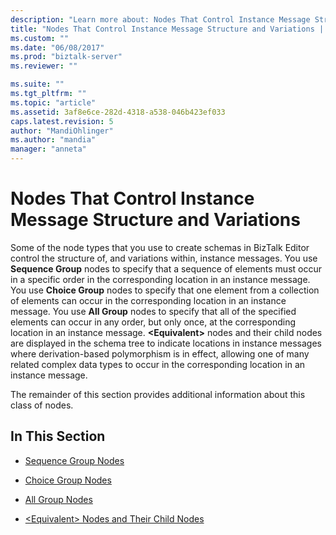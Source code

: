 ```yaml
---
description: "Learn more about: Nodes That Control Instance Message Structure and Variations"
title: "Nodes That Control Instance Message Structure and Variations | Microsoft Docs"
ms.custom: ""
ms.date: "06/08/2017"
ms.prod: "biztalk-server"
ms.reviewer: ""

ms.suite: ""
ms.tgt_pltfrm: ""
ms.topic: "article"
ms.assetid: 3af8e6ce-282d-4318-a538-046b423ef033
caps.latest.revision: 5
author: "MandiOhlinger"
ms.author: "mandia"
manager: "anneta"
---
```

# Nodes That Control Instance Message Structure and Variations
Some of the node types that you use to create schemas in BizTalk Editor control the structure of, and variations within, instance messages. You use **Sequence Group** nodes to specify that a sequence of elements must occur in a specific order in the corresponding location in an instance message. You use **Choice Group** nodes to specify that one element from a collection of elements can occur in the corresponding location in an instance message. You use **All Group** nodes to specify that all of the specified elements can occur in any order, but only once, at the corresponding location in an instance message. **\<Equivalent\>** nodes and their child nodes are displayed in the schema tree to indicate locations in instance messages where derivation-based polymorphism is in effect, allowing one of many related complex data types to occur in the corresponding location in an instance message.  
  
 The remainder of this section provides additional information about this class of nodes.  
  
## In This Section  
  
-   [Sequence Group Nodes](../core/sequence-group-nodes.md)  
  
-   [Choice Group Nodes](../core/choice-group-nodes.md)  
  
-   [All Group Nodes](../core/all-group-nodes.md)  
  
-   [\<Equivalent\> Nodes and Their Child Nodes](../core/equivalent-nodes-and-their-child-nodes.md)
